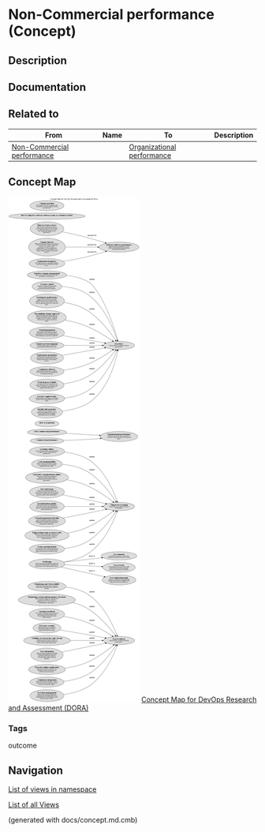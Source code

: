 # Non-Commercial performance (Concept)
## Description


## Documentation


## Related to
| From | Name | To | Description |
|---|---|---|---|
| [Non-Commercial performance](../../software-development/dora/non-commercial-performance.md) |  | [Organizational performance](../../software-development/dora/organizational-performance.md) |  |

## Concept Map
![Concept Map for DevOps Research and Assessment (DORA)](../../software-development/dora/concept-view.png)
[Concept Map for DevOps Research and Assessment (DORA)](../../software-development/dora/concept-view.md)

### Tags
outcome


## Navigation
[List of views in namespace](./views-in-namespace.md)

[List of all Views](../../views.md)

(generated with docs/concept.md.cmb)
